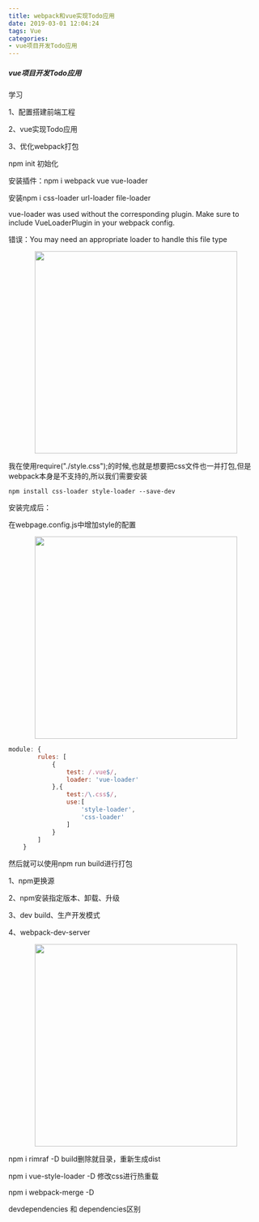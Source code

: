 ```yaml
---
title: webpack和vue实现Todo应用
date: 2019-03-01 12:04:24
tags: Vue
categories:
- vue项目开发Todo应用
---
```


##### vue项目开发Todo应用

学习

1、配置搭建前端工程

2、vue实现Todo应用

3、优化webpack打包



npm init 初始化

安装插件：npm i webpack vue vue-loader

安装npm i css-loader url-loader file-loader

vue-loader was used without the corresponding plugin. Make sure to include VueLoaderPlugin in your webpack config.

错误：You may need an appropriate loader to handle this file type

<div align=center>
    <img width=400 src='/images/vueTodo/error1.png'/>
</div>

我在使用require("./style.css");的时候,也就是想要把css文件也一并打包,但是webpack本身是不支持的,所以我们需要安装

```
npm install css-loader style-loader --save-dev
```

安装完成后：

在webpage.config.js中增加style的配置

<div align=center>
    <img width=400 src='/images/vueTodo/r1.png'/>
</div>

```js
module: {
        rules: [
            {
                test: /.vue$/,
                loader: 'vue-loader'
            },{
                test:/\.css$/,
                use:[
                    'style-loader',
                    'css-loader'
                ]
            }
        ]
    }
```

然后就可以使用npm run build进行打包

1、npm更换源

2、npm安装指定版本、卸载、升级

3、dev build、生产开发模式

4、webpack-dev-server

<div align=center>
    <img width=400 src='https://gzsave.oss-cn-shenzhen.aliyuncs.com/code/APP%E4%BF%AE%E6%94%B9.png'/>
</div>

npm i rimraf -D     build删除就目录，重新生成dist  

npm i vue-style-loader -D  修改css进行热重载

npm i webpack-merge -D

devdependencies 和 dependencies区别